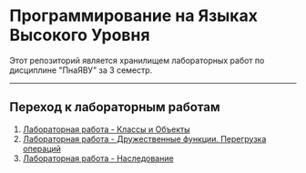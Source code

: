 # Программирование на Языках Высокого Уровня

Этот репозиторий является хранилищем лабораторных работ по дисциплине "ПнаЯВУ" за 3 семестр.

---

## Переход к лабораторным работам

1. [Лабораторная работа - Классы и Объекты](https://github.com/slzz0/LABS/tree/main/1lab)
2. [Лабораторная работа - Дружественные функции. Перегрузка операций](https://github.com/slzz0/LABS/tree/main/2lab)  
3. [Лабораторная работа - Наследование](https://github.com/slzz0/LABS/tree/main/3lab)